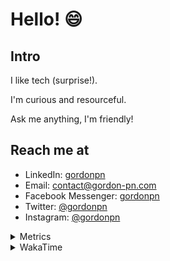 # Hello! 😄

## Intro

I like tech (surprise!).

I'm curious and resourceful.

Ask me anything, I'm friendly!

## Reach me at

- LinkedIn: [gordonpn](https://www.linkedin.com/in/gordonpn/)
- Email: [contact@gordon-pn.com](mailto:contact@gordon-pn.com)
- Facebook Messenger: [gordonpn](https://www.messenger.com/t/Gordonpn)
- Twitter: [@gordonpn](https://twitter.com/Gordonpn)
- Instagram: [@gordonpn](https://www.instagram.com/gordonpn/)

<details>
  <summary>Metrics</summary>

  <img align="center" src="https://github.com/gordonpn/gordonpn/blob/master/github-metrics.svg" alt="GitHub Metrics">

</details>

<details>
  <summary>WakaTime</summary>

  <!--START_SECTION:waka-->
📊 **This Week I Spent My Time On** 

```text
💬 Programming Languages: 
Java                     11 hrs 15 mins      ███████████████████░░░░░░   76.07 % 
XML                      2 hrs 13 mins       ████░░░░░░░░░░░░░░░░░░░░░   15.00 % 
Brazil Dependency Config 42 mins             █░░░░░░░░░░░░░░░░░░░░░░░░   04.80 % 
Bash                     31 mins             █░░░░░░░░░░░░░░░░░░░░░░░░   03.50 % 
Makefile                 3 mins              ░░░░░░░░░░░░░░░░░░░░░░░░░   00.36 % 

🔥 Editors: 
IntelliJ IDEA            14 hrs 24 mins      ████████████████████████░   97.42 % 
VS Code                  22 mins             █░░░░░░░░░░░░░░░░░░░░░░░░   02.58 % 
```


 Last Updated on 16/08/2024 10:22:26 UTC
<!--END_SECTION:waka-->
</details>
